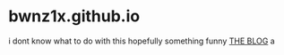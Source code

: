 # bwnz1x.github.io
i dont know what to do with this
hopefully something funny
[THE BLOG](https://bwnz1x.github.io)
a
